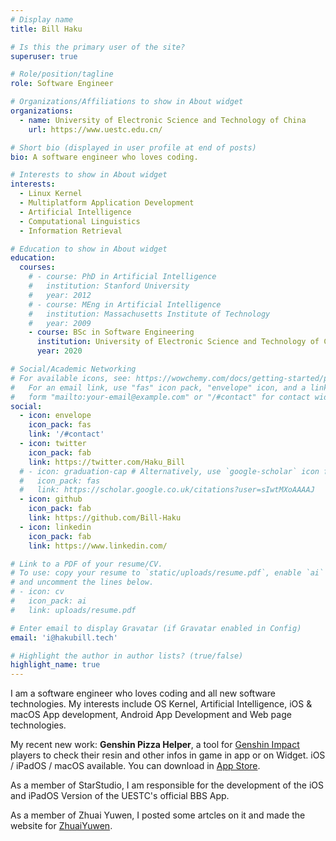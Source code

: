 ```yaml
---
# Display name
title: Bill Haku

# Is this the primary user of the site?
superuser: true

# Role/position/tagline
role: Software Engineer

# Organizations/Affiliations to show in About widget
organizations:
  - name: University of Electronic Science and Technology of China
    url: https://www.uestc.edu.cn/

# Short bio (displayed in user profile at end of posts)
bio: A software engineer who loves coding.

# Interests to show in About widget
interests:
  - Linux Kernel
  - Multiplatform Application Development
  - Artificial Intelligence
  - Computational Linguistics
  - Information Retrieval

# Education to show in About widget
education:
  courses:
    # - course: PhD in Artificial Intelligence
    #   institution: Stanford University
    #   year: 2012
    # - course: MEng in Artificial Intelligence
    #   institution: Massachusetts Institute of Technology
    #   year: 2009
    - course: BSc in Software Engineering
      institution: University of Electronic Science and Technology of China
      year: 2020

# Social/Academic Networking
# For available icons, see: https://wowchemy.com/docs/getting-started/page-builder/#icons
#   For an email link, use "fas" icon pack, "envelope" icon, and a link in the
#   form "mailto:your-email@example.com" or "/#contact" for contact widget.
social:
  - icon: envelope
    icon_pack: fas
    link: '/#contact'
  - icon: twitter
    icon_pack: fab
    link: https://twitter.com/Haku_Bill
  # - icon: graduation-cap # Alternatively, use `google-scholar` icon from `ai` icon pack
  #   icon_pack: fas
  #   link: https://scholar.google.co.uk/citations?user=sIwtMXoAAAAJ
  - icon: github
    icon_pack: fab
    link: https://github.com/Bill-Haku
  - icon: linkedin
    icon_pack: fab
    link: https://www.linkedin.com/

# Link to a PDF of your resume/CV.
# To use: copy your resume to `static/uploads/resume.pdf`, enable `ai` icons in `params.toml`,
# and uncomment the lines below.
# - icon: cv
#   icon_pack: ai
#   link: uploads/resume.pdf

# Enter email to display Gravatar (if Gravatar enabled in Config)
email: 'i@hakubill.tech'

# Highlight the author in author lists? (true/false)
highlight_name: true
---
```


I am a software engineer who loves coding and all new software technologies. My interests include OS Kernel, Artificial Intelligence, iOS & macOS App development, Android App Development and Web page technologies.

My recent new work: **Genshin Pizza Helper**, a tool for [Genshin Impact](https://genshin.hoyoverse.com) players to check their resin and other infos in game in app or on Widget. iOS / iPadOS / macOS available. You can download in [App Store](https://apps.apple.com/cn/app/%E5%8E%9F%E7%A5%9E%E6%8A%AB%E8%90%A8%E5%B0%8F%E5%8A%A9%E6%89%8B/id1635319193).

As a member of StarStudio, I am responsible for the development of the iOS and iPadOS Version of the UESTC's official BBS App.

As a member of Zhuai Yuwen, I posted some artcles on it and made the website for [ZhuaiYuwen](http://zhuaiyuwen.xyz).

<!-- {{< icon name="download" pack="fas" >}} Download my {{< staticref "uploads/demo_resume.pdf" "newtab" >}}resumé{{< /staticref >}}. -->
